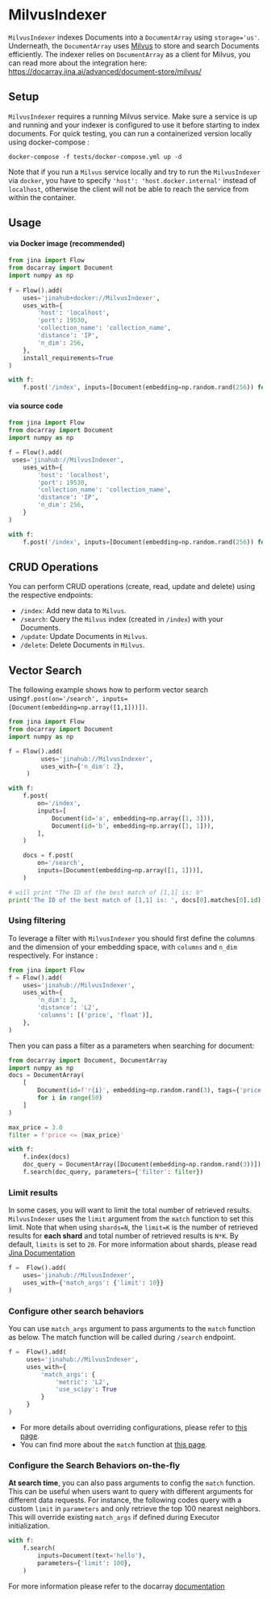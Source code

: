 # MilvusIndexer








`MilvusIndexer` indexes Documents into a `DocumentArray`  using `storage='us'`. Underneath, the `DocumentArray`  uses 
 [Milvus](https://milvus.io/) to store and search Documents efficiently. 
The indexer relies on `DocumentArray` as a client for Milvus, you can read more about the integration here: 
https://docarray.jina.ai/advanced/document-store/milvus/


## Setup
`MilvusIndexer` requires a running Milvus service. Make sure a service is up and running and your indexer 
is configured to use it before starting to index documents. For quick testing, you can run a containerized version 
locally using docker-compose :

```shell
docker-compose -f tests/docker-compose.yml up -d
```

Note that if you run a `Milvus` service locally and try to run the `MilvusIndexer` via `docker`, you 
have to specify `'host': 'host.docker.internal'` instead of `localhost`, otherwise the client will not be 
able to reach the service from within the container.


## Usage

#### via Docker image (recommended)

```python
from jina import Flow
from docarray import Document
import numpy as np
	
f = Flow().add(
    uses='jinahub+docker://MilvusIndexer',
    uses_with={
        'host': 'localhost',
        'port': 19530,
        'collection_name': 'collection_name',
        'distance': 'IP',
        'n_dim': 256,
    },
    install_requirements=True
)

with f:
    f.post('/index', inputs=[Document(embedding=np.random.rand(256)) for _ in range(3)])
```

#### via source code

```python
from jina import Flow
from docarray import Document
import numpy as np

f = Flow().add(
 uses='jinahub://MilvusIndexer',
    uses_with={
        'host': 'localhost',
        'port': 19530,
        'collection_name': 'collection_name',
        'distance': 'IP',
        'n_dim': 256,
    }
)

with f:
    f.post('/index', inputs=[Document(embedding=np.random.rand(256)) for _ in range(3)])
```



## CRUD Operations

You can perform CRUD operations (create, read, update and delete) using the respective endpoints:

- `/index`: Add new data to `Milvus`. 
- `/search`: Query the `Milvus` index (created in `/index`) with your Documents.
- `/update`: Update Documents in `Milvus`.
- `/delete`: Delete Documents in `Milvus`.


## Vector Search

The following example shows how to perform vector search using`f.post(on='/search', inputs=[Document(embedding=np.array([1,1]))])`.


```python
from jina import Flow
from docarray import Document
import numpy as np

f = Flow().add(
         uses='jinahub://MilvusIndexer',
         uses_with={'n_dim': 2},
     )

with f:
    f.post(
        on='/index',
        inputs=[
            Document(id='a', embedding=np.array([1, 3])),
            Document(id='b', embedding=np.array([1, 1])),
        ],
    )

    docs = f.post(
        on='/search',
        inputs=[Document(embedding=np.array([1, 1]))],
    )

# will print "The ID of the best match of [1,1] is: b"
print('The ID of the best match of [1,1] is: ', docs[0].matches[0].id)
```

### Using filtering

To leverage a filter with  `MilvusIndexer` you should first define the columns and the dimension of your embedding space, with `columns` and `n_dim` respectively.
For instance :


```python
from jina import Flow
f = Flow().add(
    uses='jinahub://MilvusIndexer',
    uses_with={
        'n_dim': 3,
        'distance': 'L2',
        'columns': [('price', 'float')],
    },
)
```

Then you can pass a filter as a parameters when searching for document:

```python
from docarray import Document, DocumentArray
import numpy as np
docs = DocumentArray(
    [
        Document(id=f'r{i}', embedding=np.random.rand(3), tags={'price': i})
        for i in range(50)
    ]
)

max_price = 3.0
filter = f'price <= {max_price}'

with f:
    f.index(docs)
    doc_query = DocumentArray([Document(embedding=np.random.rand(3))])
    f.search(doc_query, parameters={'filter': filter})
```

### Limit results

In some cases, you will want to limit the total number of retrieved results. `MilvusIndexer` uses the `limit` argument 
from the `match` function to set this limit. Note that when using `shards=N`, the `limit=K` is the number of retrieved results for **each shard** and total number of retrieved results is `N*K`. By default, `limits` is set to `20`. For more information about shards, please read [Jina Documentation](https://docs.jina.ai/fundamentals/flow/topology/#partition-data-by-using-shards)

```python
f =  Flow().add(
    uses='jinahub://MilvusIndexer',
    uses_with={'match_args': {'limit': 10}}
)
```

### Configure other search behaviors

You can use `match_args` argument to pass arguments to the `match` function as below. The match function will be called
during `/search` endpoint.

```python
f =  Flow().add(
     uses='jinahub://MilvusIndexer',
     uses_with={
         'match_args': {
             'metric': 'L2',
             'use_scipy': True
         }
     }
)
```

- For more details about overriding configurations, please refer to [this page](https://docs.jina.ai/fundamentals/executor/executor-in-flow/#special-executor-attributes).
- You can find more about the `match` function at [this page](https://docarray.jina.ai/api/docarray.array.mixins.match/#docarray.array.mixins.match.MatchMixin.match).

### Configure the Search Behaviors on-the-fly

**At search time**, you can also pass arguments to config the `match` function. This can be useful when users want to query with different arguments for different data requests. For instance, the following codes query with a custom `limit` in `parameters` and only retrieve the top 100 nearest neighbors. This will override existing `match_args` if defined during Executor initialization.

```python
with f:
    f.search(
        inputs=Document(text='hello'), 
        parameters={'limit': 100},
    )
```

For more information please refer to the docarray [documentation](https://docarray.jina.ai/advanced/document-store/redis/#vector-search-with-filter-query)